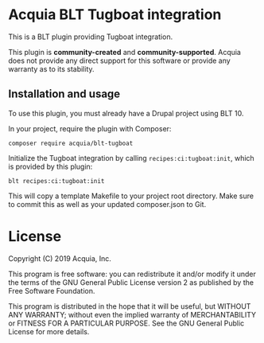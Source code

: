 Acquia BLT Tugboat integration
====

This is a BLT plugin providing Tugboat integration.

This plugin is **community-created** and **community-supported**. Acquia does not provide any direct support for this software or provide any warranty as to its stability.

## Installation and usage

To use this plugin, you must already have a Drupal project using BLT 10.

In your project, require the plugin with Composer:

`composer require acquia/blt-tugboat`

Initialize the Tugboat integration by calling `recipes:ci:tugboat:init`, which is provided by this plugin:

`blt recipes:ci:tugboat:init`

This will copy a template Makefile to your project root directory. Make sure to commit this as well as your updated composer.json to Git.

# License

Copyright (C) 2019 Acquia, Inc.

This program is free software: you can redistribute it and/or modify it under the terms of the GNU General Public License version 2 as published by the Free Software Foundation.

This program is distributed in the hope that it will be useful, but WITHOUT ANY WARRANTY; without even the implied warranty of MERCHANTABILITY or FITNESS FOR A PARTICULAR PURPOSE.  See the GNU General Public License for more details.
